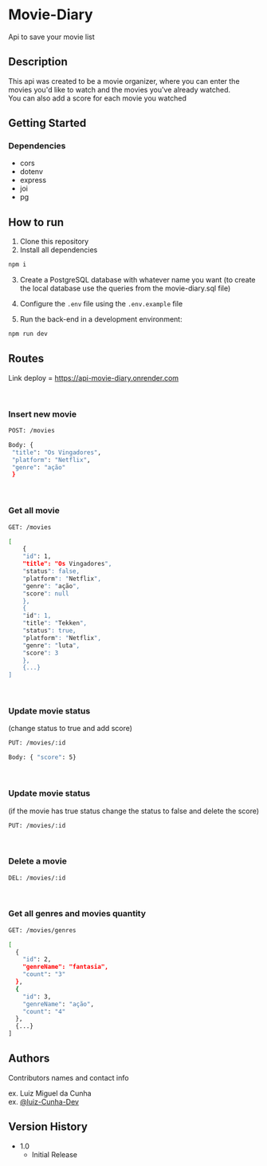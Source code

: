 # Movie-Diary

Api to save your movie list


## Description

This api was created to be a movie organizer, where you can enter the movies you'd like to watch and the movies you've already watched.</br>
You can also add a score for each movie you watched

## Getting Started

### Dependencies

* cors
* dotenv
* express
* joi
* pg


## How to run 

1. Clone this repository
2. Install all dependencies

```bash
npm i
```

3. Create a PostgreSQL database with whatever name you want (to create the local database use the queries from the movie-diary.sql file)
4. Configure the `.env` file using the `.env.example` file 

5. Run the back-end in a development environment:

```bash
npm run dev
```

## Routes 

Link deploy = https://api-movie-diary.onrender.com
 
</br>

### Insert new movie
```bash
POST: /movies

Body: { 
 "title": "Os Vingadores",
 "platform": "Netflix",
 "genre": "ação"
 }
```
</br>

### Get all movie
```bash
GET: /movies

[
    {
    "id": 1,
    "title": "Os Vingadores",
    "status": false,
    "platform": "Netflix",
    "genre": "ação",
    "score": null
    },
    {
    "id": 1,
    "title": "Tekken",
    "status": true,
    "platform": "Netflix",
    "genre": "luta",
    "score": 3
    },
    {...}
]
```
</br>

### Update movie status 
(change status to true and add score)
```bash
PUT: /movies/:id

Body: { "score": 5}
```

</br>

### Update movie status 
(if the movie has true status change the status to false and delete the score)
```bash
PUT: /movies/:id
```

</br>

### Delete a movie
```bash
DEL: /movies/:id
```
</br>

### Get all genres and movies quantity
```bash
GET: /movies/genres

[
  {
    "id": 2,
    "genreName": "fantasia",
    "count": "3"
  },
  {
    "id": 3,
    "genreName": "ação",
    "count": "4"
  },
  {...}
]
```


## Authors

Contributors names and contact info

ex. Luiz Miguel da Cunha </br>
ex. [@luiz-Cunha-Dev](https://github.com/Luiz-Cunha-Dev)

## Version History

* 1.0
    * Initial Release